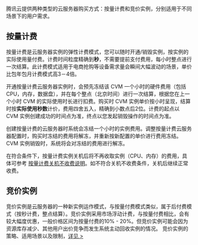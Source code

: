 腾讯云提供两种类型的云服务器购买方式：按量计费和竞价实例，分别适用于不同场景下的用户需求。

## 按量计费

按量计费是云服务器实例的弹性计费模式，您可以随时开通/销毁实例，按实例的实际使用量付费。计费时间粒度精确到**秒**，不需要提前支付费用，每小时整点进行一次结算。此计费模式适用于电商抢购等设备需求量会瞬间大幅波动的场景，单价比包年包月计费模式高3－4倍。

开通按量计费云服务器实例时，会预先冻结该 CVM 一个小时的硬件费用（包括 CPU，内存，数据盘），并在每个整点（北京时间）进行一次结算，根据您在上一个小时 CVM 的实际使用时长进行扣费。购买时 CVM 实例单价按小时呈现，结算时按**实际使用秒数**计价，费用四舍五入，精确到小数点后2位。计费的起点以 CVM 实例创建成功的时间点为准，终点以您发起销毁操作的时间点为准。

创建按量计费的云服务器时系统会冻结一个小时的实例费用。调整按量计费云服务器配置时，购买时冻结的费用将解冻，并重新按新配置的单价进行费用冻结。CVM 实例销毁时，系统将会对冻结的费用进行解冻。

在符合条件下，按量计费实例关机后将不再收取实例（CPU、内存）的费用，具体可参考 [按量计费关机不收费说明](https://intl.cloud.tencent.com/document/product/213/19918)。如不符合关机不收费条件，关机后继续正常收费。

## 竞价实例

竞价实例是云服务器的一种新实例运作模式，与按量付费模式类似，属于后付费模式（按秒计费，整点结算）。竞价实例采用市场浮动计费，与按量付费相比，会有较大幅度优惠，一般价格区间为按量付费的10% - 20%。但竞价实例可能会因为资源库存减少、其他用户出价竞争而发生系统主动回收实例的情况。
竞价实例的策略、适用场景以及限制，[详见 >](https://intl.cloud.tencent.com/document/product/213/17816)

